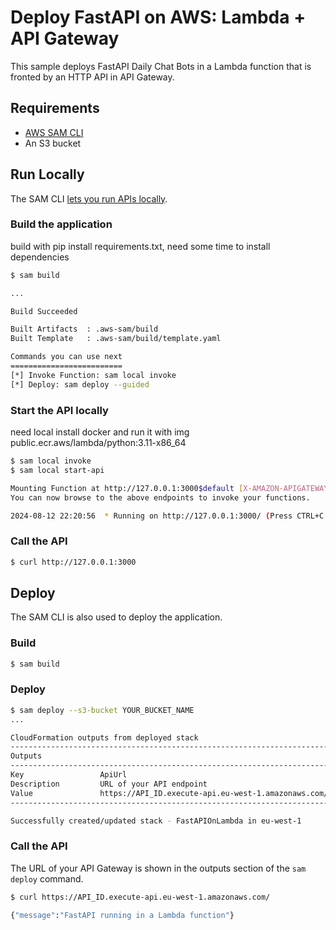# Deploy FastAPI on AWS: Lambda + API Gateway

This sample deploys FastAPI Daily Chat Bots in a Lambda function that is fronted by an HTTP API in API Gateway.

## Requirements
- [AWS SAM CLI](https://docs.aws.amazon.com/serverless-application-model/latest/developerguide/serverless-sam-cli-install.html)
- An S3 bucket

## Run Locally

The SAM CLI [lets you run APIs locally](https://docs.aws.amazon.com/serverless-application-model/latest/developerguide/serverless-sam-cli-using-start-api.html).


### Build the application
build with pip install requirements.txt, need some time to install dependencies

```bash
$ sam build

...

Build Succeeded

Built Artifacts  : .aws-sam/build
Built Template   : .aws-sam/build/template.yaml

Commands you can use next
=========================
[*] Invoke Function: sam local invoke
[*] Deploy: sam deploy --guided
```

### Start the API locally 
need local install docker and run it with img public.ecr.aws/lambda/python:3.11-x86_64

```bash
$ sam local invoke
$ sam local start-api

Mounting Function at http://127.0.0.1:3000$default [X-AMAZON-APIGATEWAY-ANY-METHOD]
You can now browse to the above endpoints to invoke your functions.

2024-08-12 22:20:56  * Running on http://127.0.0.1:3000/ (Press CTRL+C to quit)
```

### Call the API
```bash
$ curl http://127.0.0.1:3000
```

## Deploy

The SAM CLI is also used to deploy the application.

### Build

```bash
$ sam build
```

### Deploy

```bash
$ sam deploy --s3-bucket YOUR_BUCKET_NAME
...

CloudFormation outputs from deployed stack
---------------------------------------------------------------------------
Outputs
---------------------------------------------------------------------------
Key                 ApiUrl
Description         URL of your API endpoint
Value               https://API_ID.execute-api.eu-west-1.amazonaws.com/
---------------------------------------------------------------------------

Successfully created/updated stack - FastAPIOnLambda in eu-west-1
```

### Call the API

The URL of your API Gateway is shown in the outputs section of the `sam deploy` command.

```bash
$ curl https://API_ID.execute-api.eu-west-1.amazonaws.com/

{"message":"FastAPI running in a Lambda function"}
```